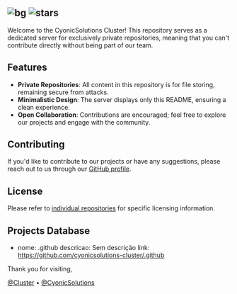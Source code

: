 ![bg](https://img.shields.io/badge/CyonicSolutions%20V1-0000FF)
![stars](https://img.shields.io/github/stars/getcyonic?style=flat&labelColor=0000FF&color=0000FF)
------
Welcome to the CyonicSolutions Cluster! This repository serves as a dedicated server for exclusively private repositories, meaning that you can't contribute directly without being part of our team.

## Features
- **Private Repositories**: All content in this repository is for file storing, remaining secure from attacks.
- **Minimalistic Design**: The server displays only this README, ensuring a clean  experience.
- **Open Collaboration**: Contributions are encouraged; feel free to explore our projects and engage with the community.

## Contributing
If you'd like to contribute to our projects or have any suggestions, please reach out to us through our [GitHub profile](https://github.com/getcyonic).

## License
Please refer to [individual repositories](https://github.com/orgs/getcyonic/repositories) for specific licensing information.

## Projects Database

<!-- <projects> -->
- nome: .github
  descricao: Sem descrição
  link: https://github.com/cyonicsolutions-cluster/.github
<!-- </projects> -->

Thank you for visiting,

[@Cluster](https://github.com/cyonicsolutions-cluster) •
[@CyonicSolutions](https://github.com/getcyonic)